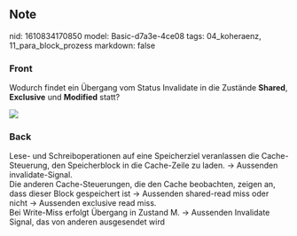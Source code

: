 ## Note
nid: 1610834170850
model: Basic-d7a3e-4ce08
tags: 04_koheraenz, 11_para_block_prozess
markdown: false

### Front
Wodurch findet ein Übergang vom Status Invalidate in die Zustände
<b>Shared</b>, <b>Exclusive</b> und <b>Modified</b> statt?
<div><img src="81526403.png"></div>

### Back
<div>
  Lese- und Schreiboperationen auf eine Speicherziel veranlassen
  die Cache-Steuerung, den Speicherblock in die Cache-Zeile zu
  laden. → Aussenden invalidate-Signal.
</div>
<div>
  Die anderen Cache-Steuerungen, die den Cache beobachten, zeigen
  an, dass dieser Block gespeichert ist → Aussenden shared-read
  miss oder nicht → Aussenden exclusive read miss.
</div>
<div>
  Bei Write-Miss erfolgt Übergang in Zustand M. → Aussenden
  Invalidate Signal, das von anderen ausgesendet wird
</div>
